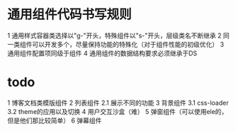 # 通用组件代码书写规则
  1 通用样式容器类选择以"g-"开头，特殊组件以"s-"开头，层级类名不断继承
  2 同一类组件可以开发多个，尽量保持功能的特殊化（对于组件性能的初级优化）
  3 通用组件配置项同级于组件
  4 通用组件的数据结构要求必须继承于DS

# todo
  1 博客文档类模版组件
  2 列表组件
    2.1 展示不同的功能
  3 背景组件
    3.1 css-loader
    3.2 theme的应用以及切换
  4 用户交互沙盒（难）
  5 弹窗组件（可以使用ele的，但是他们那比较简单）
  6 弹幕组件